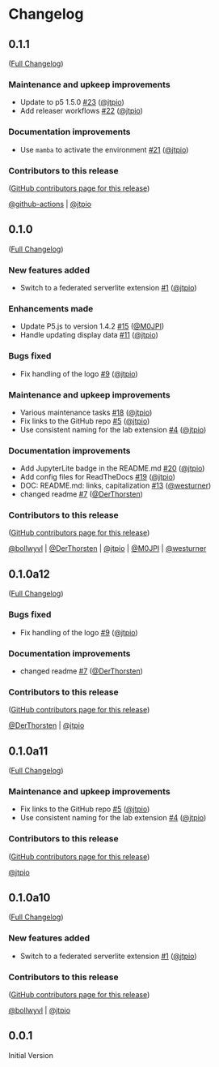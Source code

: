 # Changelog

<!-- <START NEW CHANGELOG ENTRY> -->

## 0.1.1

([Full Changelog](https://github.com/jupyterlite/p5-kernel/compare/@jupyterlite/p5-kernel-extension@0.1.0...3dd4b3c779cdb12f4dde130eab2f6c95f9530e97))

### Maintenance and upkeep improvements

- Update to p5 1.5.0 [#23](https://github.com/jupyterlite/p5-kernel/pull/23) ([@jtpio](https://github.com/jtpio))
- Add releaser workflows [#22](https://github.com/jupyterlite/p5-kernel/pull/22) ([@jtpio](https://github.com/jtpio))

### Documentation improvements

- Use `mamba` to activate the environment [#21](https://github.com/jupyterlite/p5-kernel/pull/21) ([@jtpio](https://github.com/jtpio))

### Contributors to this release

([GitHub contributors page for this release](https://github.com/jupyterlite/p5-kernel/graphs/contributors?from=2023-01-21&to=2023-02-10&type=c))

[@github-actions](https://github.com/search?q=repo%3Ajupyterlite%2Fp5-kernel+involves%3Agithub-actions+updated%3A2023-01-21..2023-02-10&type=Issues) | [@jtpio](https://github.com/search?q=repo%3Ajupyterlite%2Fp5-kernel+involves%3Ajtpio+updated%3A2023-01-21..2023-02-10&type=Issues)

<!-- <END NEW CHANGELOG ENTRY> -->

## 0.1.0

([Full Changelog](https://github.com/jupyterlite/p5-kernel/compare/f45a8d32cbae40472fa1e0a0e9fcc8351486005b...27da1b9b7087582dde632dfb2627e45e615733f1))

### New features added

- Switch to a federated serverlite extension [#1](https://github.com/jupyterlite/p5-kernel/pull/1) ([@jtpio](https://github.com/jtpio))

### Enhancements made

- Update P5.js to version 1.4.2 [#15](https://github.com/jupyterlite/p5-kernel/pull/15) ([@M0JPI](https://github.com/M0JPI))
- Handle updating display data [#11](https://github.com/jupyterlite/p5-kernel/pull/11) ([@jtpio](https://github.com/jtpio))

### Bugs fixed

- Fix handling of the logo [#9](https://github.com/jupyterlite/p5-kernel/pull/9) ([@jtpio](https://github.com/jtpio))

### Maintenance and upkeep improvements

- Various maintenance tasks [#18](https://github.com/jupyterlite/p5-kernel/pull/18) ([@jtpio](https://github.com/jtpio))
- Fix links to the GitHub repo [#5](https://github.com/jupyterlite/p5-kernel/pull/5) ([@jtpio](https://github.com/jtpio))
- Use consistent naming for the lab extension [#4](https://github.com/jupyterlite/p5-kernel/pull/4) ([@jtpio](https://github.com/jtpio))

### Documentation improvements

- Add JupyterLite badge in the README.md [#20](https://github.com/jupyterlite/p5-kernel/pull/20) ([@jtpio](https://github.com/jtpio))
- Add config files for ReadTheDocs [#19](https://github.com/jupyterlite/p5-kernel/pull/19) ([@jtpio](https://github.com/jtpio))
- DOC: README.md: links, capitalization [#13](https://github.com/jupyterlite/p5-kernel/pull/13) ([@westurner](https://github.com/westurner))
- changed readme [#7](https://github.com/jupyterlite/p5-kernel/pull/7) ([@DerThorsten](https://github.com/DerThorsten))

### Contributors to this release

([GitHub contributors page for this release](https://github.com/jupyterlite/p5-kernel/graphs/contributors?from=2021-09-29&to=2023-01-21&type=c))

[@bollwyvl](https://github.com/search?q=repo%3Ajupyterlite%2Fp5-kernel+involves%3Abollwyvl+updated%3A2021-09-29..2023-01-21&type=Issues) | [@DerThorsten](https://github.com/search?q=repo%3Ajupyterlite%2Fp5-kernel+involves%3ADerThorsten+updated%3A2021-09-29..2023-01-21&type=Issues) | [@jtpio](https://github.com/search?q=repo%3Ajupyterlite%2Fp5-kernel+involves%3Ajtpio+updated%3A2021-09-29..2023-01-21&type=Issues) | [@M0JPI](https://github.com/search?q=repo%3Ajupyterlite%2Fp5-kernel+involves%3AM0JPI+updated%3A2021-09-29..2023-01-21&type=Issues) | [@westurner](https://github.com/search?q=repo%3Ajupyterlite%2Fp5-kernel+involves%3Awesturner+updated%3A2021-09-29..2023-01-21&type=Issues)

## 0.1.0a12

([Full Changelog](https://github.com/jupyterlite/p5-kernel/compare/v0.1.0a11...a14b3b80924870e6eac71dd1982594df1cb102a2))

### Bugs fixed

- Fix handling of the logo [#9](https://github.com/jupyterlite/p5-kernel/pull/9) ([@jtpio](https://github.com/jtpio))

### Documentation improvements

- changed readme [#7](https://github.com/jupyterlite/p5-kernel/pull/7) ([@DerThorsten](https://github.com/DerThorsten))

### Contributors to this release

([GitHub contributors page for this release](https://github.com/jupyterlite/p5-kernel/graphs/contributors?from=2021-10-01&to=2021-10-14&type=c))

[@DerThorsten](https://github.com/search?q=repo%3Ajupyterlite%2Fp5-kernel+involves%3ADerThorsten+updated%3A2021-10-01..2021-10-14&type=Issues) | [@jtpio](https://github.com/search?q=repo%3Ajupyterlite%2Fp5-kernel+involves%3Ajtpio+updated%3A2021-10-01..2021-10-14&type=Issues)

## 0.1.0a11

([Full Changelog](https://github.com/jupyterlite/p5-kernel/compare/@jupyterlite/p5-kernel-extension@0.1.0-alpha.10...16bed8258f82806a188f070ee8024b16228dfdd4))

### Maintenance and upkeep improvements

- Fix links to the GitHub repo [#5](https://github.com/jupyterlite/p5-kernel/pull/5) ([@jtpio](https://github.com/jtpio))
- Use consistent naming for the lab extension [#4](https://github.com/jupyterlite/p5-kernel/pull/4) ([@jtpio](https://github.com/jtpio))

### Contributors to this release

([GitHub contributors page for this release](https://github.com/jupyterlite/p5-kernel/graphs/contributors?from=2021-09-30&to=2021-10-01&type=c))

[@jtpio](https://github.com/search?q=repo%3Ajupyterlite%2Fp5-kernel+involves%3Ajtpio+updated%3A2021-09-30..2021-10-01&type=Issues)

## 0.1.0a10

([Full Changelog](https://github.com/jupyterlite/p5-kernel/compare/first-commit...b91d19f351a4e130a446bb45e0715d29aca24666))

### New features added

- Switch to a federated serverlite extension [#1](https://github.com/jupyterlite/p5-kernel/pull/1) ([@jtpio](https://github.com/jtpio))

### Contributors to this release

([GitHub contributors page for this release](https://github.com/jupyterlite/p5-kernel/graphs/contributors?from=2021-09-29&to=2021-09-30&type=c))

[@bollwyvl](https://github.com/search?q=repo%3Ajupyterlite%2Fp5-kernel+involves%3Abollwyvl+updated%3A2021-09-29..2021-09-30&type=Issues) | [@jtpio](https://github.com/search?q=repo%3Ajupyterlite%2Fp5-kernel+involves%3Ajtpio+updated%3A2021-09-29..2021-09-30&type=Issues)

## 0.0.1

Initial Version
